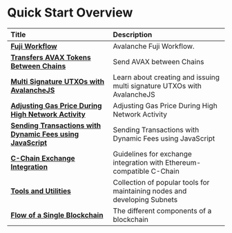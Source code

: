 # Quick Start Overview

| Title                                                                                                                     | Description                                                              |
| :------------------------------------------------------------------------------------------------------------------------ | :----------------------------------------------------------------------- |
| [**Fuji Workflow**](fuji-workflow.md)                                                                                     | Avalanche Fuji Workflow.                                                 |
| [**Transfers AVAX Tokens Between Chains**](cross-chain-transfers.md)                                                      | Send AVAX between Chains                                                 |
| [**Multi Signature UTXOs with AvalancheJS**](multisig-utxos-with-avalanchejs.md)                                          | Learn about creating and issuing multi signature UTXOs with AvalancheJS  |                            |
| [**Adjusting Gas Price During High Network Activity**](adjusting-gas-price-during-high-network-activity.md)               | Adjusting Gas Price During High Network Activity                         |
| [**Sending Transactions with Dynamic Fees using JavaScript**](sending-transactions-with-dynamic-fees-using-javascript.md) | Sending Transactions with Dynamic Fees using JavaScript                  |
| [**C-Chain Exchange Integration**](./integrate-exchange-with-avalanche.md)                                                | Guidelines for exchange integration with Ethereum-compatible C-Chain     |
| [**Tools and Utilities**](./tools-list.md)                                                                                | Collection of popular tools for maintaining nodes and developing Subnets |
| [**Flow of a Single Blockchain**](./blockchain-flow.md)                                                                   | The different components of a blockchain                                 |
